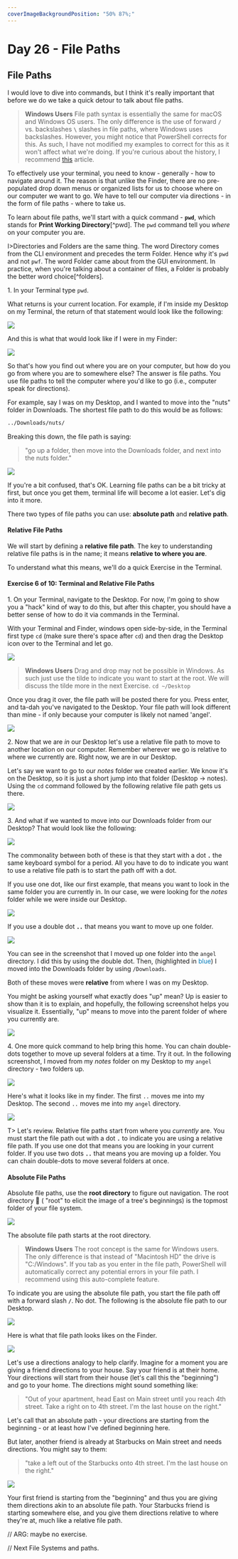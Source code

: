 ```yaml
---
coverImageBackgroundPosition: "50% 87%;"
---
```


# Day 26 - File Paths

## File Paths

I would love to dive into commands, but I think it's really important that before we do we take a quick detour to talk about file paths.

> **Windows Users**
> File path syntax is essentially the same for macOS and Windows OS users. The only difference is the use of forward **`/`** vs. backslashes **`\`** slashes in file paths, where Windows uses backslashes. However, you might notice that PowerShell corrects for this. As such, I have not modified my examples to correct for this as it won't affect what we're doing. If you're curious about the history, I recommend [this](https://www.howtogeek.com/181774/why-windows-uses-backslashes-and-everything-else-uses-forward-slashes/) article.

To effectively use your terminal, you need to know - generally - how to navigate around it. The reason is that unlike the Finder, there are no pre-populated drop down menus or organized lists for us to choose where on our computer we want to go. We have to tell our computer via directions - in the form of file paths - where to take us.

To learn about file paths, we'll start with a quick command - **`pwd`**, which stands for **Print Working Directory**[^pwd]. The `pwd` command tell you _where_ on your computer you are.

I>Directories and Folders are the same thing. The word Directory comes from the CLI environment and precedes the term Folder. Hence why it's `pwd` and not `pwf`. The word Folder came about from the GUI environment. In practice, when you're talking about a container of files, a Folder is probably the better word choice[^folders].

1\. In your Terminal type `pwd`.

What returns is your current location. For example, if I'm inside my Desktop on my Terminal, the return of that statement would look like the following:

![](images/6-terminal/pwd-desktop.png)

And this is what that would look like if I were in my Finder:

![](images/6-terminal/finder-desktop.png)

So that's how you find out where you are on your computer, but how do you go from where you are to somewhere else? The answer is file paths. You use file paths to tell the computer where you'd like to go (i.e., computer speak for directions).

For example, say I was on my Desktop, and I wanted to move into the "nuts" folder in Downloads. The shortest file path to do this would be as follows:

```bash
../Downloads/nuts/
```

Breaking this down, the file path is saying:

> "go up a folder, then move into the Downloads folder, and next into the nuts folder."

![](images/6-terminal/file-path-breakdown.png)

If you're a bit confused, that's OK. Learning file paths can be a bit tricky at first, but once you get them, terminal life will become a lot easier. Let's dig into it more.

There two types of file paths you can use: **absolute path** and **relative path**.

#### Relative File Paths

We will start by defining a **relative file path**. The key to understanding relative file paths is in the name; it means **relative to where you are**.

To understand what this means, we'll do a quick Exercise in the Terminal.

#### Exercise 6 of 10: Terminal and Relative File Paths

1\. On your Terminal, navigate to the Desktop. For now, I'm going to show you a "hack" kind of way to do this, but after this chapter, you should have a better sense of how to do it via commands in the Terminal.

With your Terminal and Finder, windows open side-by-side, in the Terminal first type `cd` (make sure there's space after `cd`) and then drag the Desktop icon over to the Terminal and let go.

![](images/6-terminal/drag-desktop.png)

> **Windows Users**
> Drag and drop may not be possible in Windows. As such just use the tilde to indicate you want to start at the root. We will discuss the tilde more in the next Exercise. `cd ~/Desktop`

Once you drag it over, the file path will be posted there for you. Press enter, and ta-dah you've navigated to the Desktop. Your file path will look different than mine - if only because your computer is likely not named 'angel'.

![](images/6-terminal/desktop-drag-file-path.png)

2\. Now that we are _in_ our Desktop let's use a relative file path to move to another location on our computer. Remember wherever we go is relative to where we currently are. Right now, we are in our Desktop.

Let's say we want to go to our _notes_ folder we created earlier. We know it's on the Desktop, so it is just a short jump into that folder (Desktop -> notes). Using the `cd` command followed by the following relative file path gets us there.

![](images/6-terminal/cd-dot-notes.png)

3\. And what if we wanted to move into our Downloads folder from our Desktop? That would look like the following:

![](images/6-terminal/dot-dot-downloads.png)

The commonality between both of these is that they start with a dot **`.`** the same keyboard symbol for a period. All you have to do to indicate you want to use a relative file path is to start the path off with a dot.

If you use one dot, like our first example, that means you want to look in the same folder you are currently in. In our case, we were looking for the _notes_ folder while we were inside our Desktop.

![](images/6-terminal/single-dot.png)

If you use a double dot **`..`** that means you want to move up one folder.

![](images/6-terminal/double-dot.png)

You can see in the screenshot that I moved up one folder into the `angel` directory. I did this by using the double dot. Then, (highlighted in <span style="color:#007bbb">blue</span>) I moved into the Downloads folder by using `/Downloads`.

Both of these moves were **relative** from where I was on my Desktop.

You might be asking yourself what exactly does "up" mean? Up is easier to show than it is to explain, and hopefully, the following screenshot helps you visualize it. Essentially, "up" means to move into the parent folder of where you currently are.

![](images/6-terminal/up-one-folder.png)

4\. One more quick command to help bring this home. You can chain double-dots together to move up several folders at a time. Try it out. In the following screenshot, I moved from my _notes_ folder on my Desktop to my `angel` directory - two folders up.

![](images/6-terminal/move-two-folders-up.png)

Here's what it looks like in my finder. The first `..` moves me into my Desktop. The second `..` moves me into my `angel` directory.

![](images/6-terminal/finder-double-dot-chain.png)

T> Let's review. Relative file paths start from where you _currently_ are. You must start the file path out with a dot **`.`** to indicate you are using a relative file path. If you use one dot that means you are looking in your current folder. If you use two dots **`..`** that means you are moving up a folder. You can chain double-dots to move several folders at once.

#### Absolute File Paths

Absolute file paths, use the **root directory** to figure out navigation. The root directory 🌳 ( "root" to elicit the image of a tree's beginnings) is the topmost folder of your file system.

![](images/6-terminal/root-directory.png)

The absolute file path starts at the root directory.

> **Windows Users**
> The root concept is the same for Windows users. The only difference is that instead of "Macintosh HD" the drive is "C:/Windows". If you tab as you enter in the file path, PowerShell will automatically correct any potential errors in your file path. I recommend using this auto-complete feature.

To indicate you are using the absolute file path, you start the file path off with a forward slash **`/`**. No dot. The following is the absolute file path to our Desktop.

![](images/6-terminal/root-directory-2.png)

Here is what that file path looks likes on the Finder.

![](images/6-terminal/root-directory-3.png)

Let's use a directions analogy to help clarify. Imagine for a moment you are giving a friend directions to your house. Say your friend is at their home. Your directions will start from their house (let's call this the "beginning") and go to your home. The directions might sound something like:

> "Out of your apartment, head East on Main street until you reach 4th street. Take a right on to 4th street. I'm the last house on the right."

Let's call that an absolute path - your directions are starting from the beginning - or at least how I've defined beginning here.

But later, another friend is already at Starbucks on Main street and needs directions. You might say to them:

> "take a left out of the Starbucks onto 4th street. I'm the last house on the right."

![](images/6-terminal/map.png)

Your first friend is starting from the "beginning" and thus you are giving them directions akin to an absolute file path. Your Starbucks friend is starting somewhere else, and you give them directions relative to where they're at, much like a relative file path.

// ARG: maybe no exercise. 

// Next File Systems and paths.